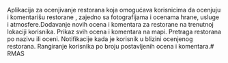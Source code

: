 Aplikacija za ocenjivanje restorana koja omogućava korisnicima da ocenjuju i komentarišu restorane , zajedno sa fotografijama i ocenama hrane, usluge i atmosfere.Dodavanje novih ocena i komentara za restorane na trenutnoj lokaciji korisnika. Prikaz svih ocena i komentara na mapi. Pretraga restorana po nazivu ili oceni. Notifikacije kada je korisnik u blizini ocenjenog restorana. Rangiranje korisnika po broju postavljenih ocena i komentara.# RMAS
